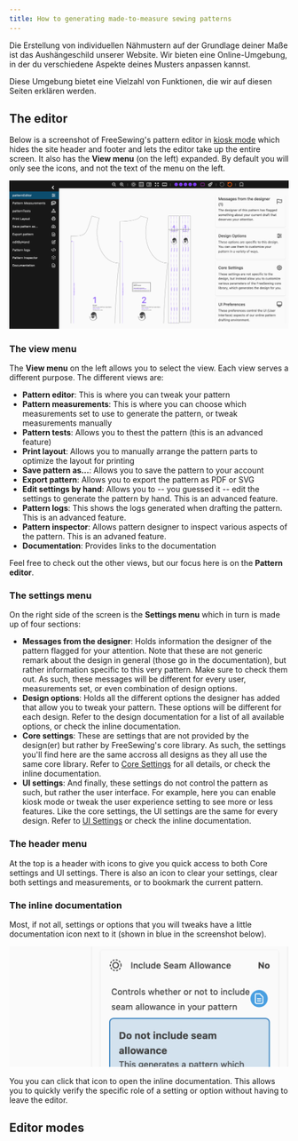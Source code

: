```yaml
---
title: How to generating made-to-measure sewing patterns
---
```


Die Erstellung von individuellen Nähmustern auf der Grundlage deiner Maße ist das Aushängeschild unserer Website. Wir bieten eine Online-Umgebung, in der du verschiedene Aspekte deines Musters anpassen kannst.

Diese Umgebung bietet eine Vielzahl von Funktionen, die wir auf diesen Seiten erklären werden.

<ControlTip />

## The editor

Below is a screenshot of FreeSewing's pattern editor in [kiosk mode](/docs/about/site/draft/ui-settings/kiosk) which hides the site header and footer and lets the editor take up the entire screen. It also has the **View menu** (on the left) expanded. By default you will only see the icons, and not the text of the menu on the left.

![Screenshot of FreeSewing's pattern editor](editor.png "Screenshot of Freesewing's pattern editor")

### The view menu

The **View menu** on the left allows you to select the view. Each view serves a different purpose. The different views are:

- **Pattern editor**: This is where you can tweak your pattern
- **Pattern measurements**: This is where you can choose which measurements set to use to generate the pattern, or tweak measurements manually
- **Pattern tests**: Allows you to thest the pattern (this is an advanced feature)
- **Print layout**: Allows you to manually arrange the pattern parts to optimize the layout for printing
- **Save pattern as...**: Allows you to save the pattern to your account
- **Export pattern**: Allows you to export the pattern as PDF or SVG
- **Edit settings by hand**: Allows you to -- you guessed it -- edit the settings to generate the pattern by hand. This is an advanced feature.
- **Pattern logs**: This shows the logs generated when drafting the pattern. This is an advanced feature.
- **Pattern inspector**: Allows pattern designer to inspect various aspects of the pattern. This is an advaned feature.
- **Documentation**: Provides links to the documentation

Feel free to check out the other views, but our focus here is on the **Pattern editor**.

### The settings menu

On the right side of the screen is the **Settings menu** which in turn is made up of four sections:

- **Messages from the designer**: Holds information the designer of the pattern flagged for your attention. Note that these are not generic remark about the design in general (those go in the documentation), but rather information specific to this very pattern. Make sure to check them out. As such, these messages will be different for every user, measurements set, or even combination of design options.
- **Design options**: Holds all the different options the designer has added that allow you to tweak your pattern. These options will be different for each design. Refer to the design documentation for a list of all available options, or check the inline documentation.
- **Core settings**: These are settings that are not provided by the design(er) but rather by FreeSewing's core library. As such, the settings you'll find here are the same accross all designs as they all use the same core library. Refer to [Core Settings](/docs/about/site/draft/core-settings) for all details, or check the inline documentation.
- **UI settings**: And finally, these settings do not control the pattern as such, but rather the user interface. For example, here you can enable kiosk mode or tweak the user experience setting to see more or less features. Like the core settings, the UI settings are the same for every design. Refer to [UI Settings](/docs/about/site/draft/ui-settings) or check the inline documentation.

### The header menu

At the top is a header with icons to give you quick access to both Core settings and UI settings. There is also an icon to clear your settings, clear both settings and measurements, or to bookmark the current pattern.

### The inline documentation

Most, if not all, settings or options that you will tweaks have a little documentation icon next to it (shown in blue in the screenshot below).

![Screenshot of the docs icon](docs.png)

You you can click that icon to open the inline documentation. This allows you to quickly verify the specific role of a setting or option without having to leave the editor.

## Editor modes

